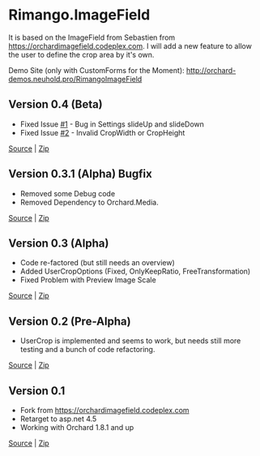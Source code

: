 Rimango.ImageField  
======================
It is based on the ImageField from Sebastien from https://orchardimagefield.codeplex.com. 
I will add a new feature to allow the user to define the crop area by it's own.


Demo Site (only with CustomForms for the Moment): http://orchard-demos.neuhold.pro/RimangoImageField

Version 0.4 (Beta)
------------------
* Fixed Issue [#1](/../../issues/1) - Bug in Settings slideUp and slideDown
* Fixed Issue [#2](/../../issues/2) - Invalid CropWidth or CropHeight

[Source](https://github.com/benschi11/Rimango.ImageField/tree/v0.4) | [Zip](https://github.com/benschi11/Rimango.ImageField/archive/v0.4.zip)

Version 0.3.1 (Alpha) Bugfix
------------------
* Removed some Debug code
* Removed Dependency to Orchard.Media.

[Source](https://github.com/benschi11/Rimango.ImageField/tree/v0.3.1) | [Zip](https://github.com/benschi11/Rimango.ImageField/archive/v0.3.1.zip)

Version 0.3 (Alpha)
------------------
* Code re-factored (but still needs an overview)
* Added UserCropOptions (Fixed, OnlyKeepRatio, FreeTransformation)
* Fixed Problem with Preview Image Scale

[Source](https://github.com/benschi11/Rimango.ImageField/tree/v0.3) | [Zip](https://github.com/benschi11/Rimango.ImageField/archive/v0.3.zip)

Version 0.2 (Pre-Alpha)
------------------
* UserCrop is implemented and seems to work, but needs still more testing and a bunch of code refactoring.

[Source](https://github.com/benschi11/Rimango.ImageField/tree/v0.2) | [Zip](https://github.com/benschi11/Rimango.ImageField/archive/v0.2.zip)

Version 0.1
------------------
* Fork from https://orchardimagefield.codeplex.com
* Retarget to asp.net 4.5
* Working with Orchard 1.8.1 and up

[Source](https://github.com/benschi11/Rimango.ImageField/tree/v0.1) | [Zip](https://github.com/benschi11/Rimango.ImageField/archive/v0.1.zip)
###
